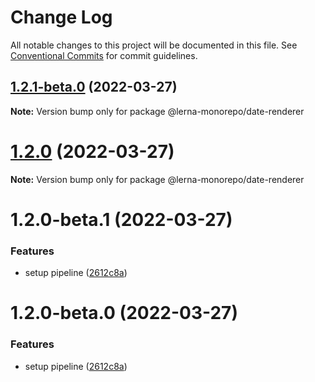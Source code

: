 # Change Log

All notable changes to this project will be documented in this file.
See [Conventional Commits](https://conventionalcommits.org) for commit guidelines.

## [1.2.1-beta.0](https://github.com/Karthikmani345/lerna-monorepo/compare/@lerna-monorepo/date-renderer@1.2.0-beta.1...@lerna-monorepo/date-renderer@1.2.1-beta.0) (2022-03-27)

**Note:** Version bump only for package @lerna-monorepo/date-renderer





# [1.2.0](https://github.com/Karthikmani345/lerna-monorepo/compare/@lerna-monorepo/date-renderer@1.2.0-beta.1...@lerna-monorepo/date-renderer@1.2.0) (2022-03-27)

**Note:** Version bump only for package @lerna-monorepo/date-renderer





# 1.2.0-beta.1 (2022-03-27)


### Features

* setup pipeline ([2612c8a](https://github.com/Karthikmani345/lerna-monorepo/commit/2612c8a36c8b2cd97b75218bc6b94805012e366f))





# 1.2.0-beta.0 (2022-03-27)


### Features

* setup pipeline ([2612c8a](https://github.com/Karthikmani345/lerna-monorepo/commit/2612c8a36c8b2cd97b75218bc6b94805012e366f))

